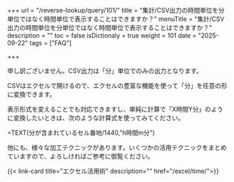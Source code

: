 +++
url = "/reverse-lookup/query/101/"
title = "集計/CSV出力の時間単位を分単位ではなく時間単位で表示することはできますか？"
menuTitle = "集計/CSV出力の時間単位を分単位ではなく時間単位で表示することはできますか？"
description = ""
toc = false
isDictionaly = true
weight = 101
date = "2025-09-22"
tags = ["FAQ"]

+++

申し訳ございません。CSV出力は「分」単位でのみの出力となります。

CSVはエクセルで開けるので、エクセルの豊富な機能を使って「分」を任意の形に変換できます。

表示形式を変えることでも対応できますし、単純に計算で「X時間Y分」のように変換したいときは、次のような計算式を使ってみてください。

=TEXT(分が含まれているセル番地/1440,"h時間m分")

他にも、様々な加工テクニックがあります。いくつかの活用テクニックをまとめていますので、よろしければご参考に御覧ください。

{{< link-card title="エクセル活用術"  description="" href="/excel/time/">}}
